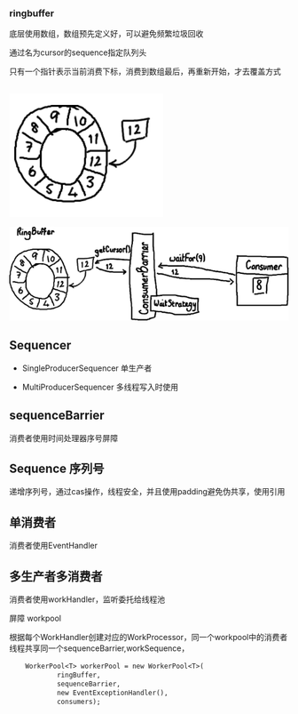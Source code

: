 ### ringbuffer

底层使用数组，数组预先定义好，可以避免频繁垃圾回收

通过名为cursor的sequence指定队列头

只有一个指针表示当前消费下标，消费到数组最后，再重新开始，才去覆盖方式


##

![ringbuffer](img/ringbuffer/ringbuffer1.png)


![ringbuffer](img/ringbuffer/ringbufferconsumer.png)


## Sequencer

- SingleProducerSequencer
    单生产者

- MultiProducerSequencer
    多线程写入时使用

## sequenceBarrier

消费者使用时间处理器序号屏障


## Sequence 序列号

递增序列号，通过cas操作，线程安全，并且使用padding避免伪共享，使用引用


## 单消费者

消费者使用EventHandler

## 多生产者多消费者

消费者使用workHandler，监听委托给线程池

屏障
workpool

根据每个WorkHandler创建对应的WorkProcessor，同一个workpool中的消费者线程共享同一个sequenceBarrier,workSequence，

        WorkerPool<T> workerPool = new WorkerPool<T>(
                ringBuffer,
                sequenceBarrier,
                new EventExceptionHandler(),
                consumers);
